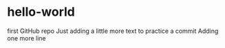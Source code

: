 # hello-world
first GitHub repo
Just adding a little more text to practice a commit
Adding one more line
